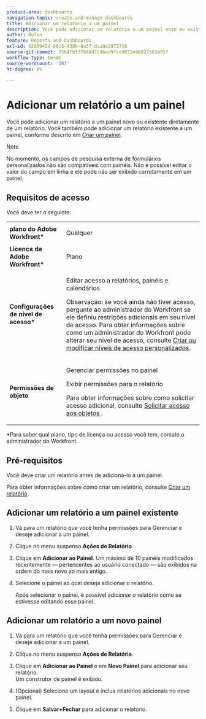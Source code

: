 ```yaml
---
product-area: dashboards
navigation-topic: create-and-manage-dashboards
title: Adicionar um relatório a um painel
description: Você pode adicionar um relatório a um painel novo ou existente diretamente de um relatório. Você também pode adicionar um relatório existente a um painel.
author: Nolan
feature: Reports and Dashboards
exl-id: 42d5945d-66c5-430b-8a37-dca9c2973716
source-git-commit: 0564fbf37b98d7c96ed9fccd832e96027562a85f
workflow-type: tm+mt
source-wordcount: '367'
ht-degree: 0%

---
```


# Adicionar um relatório a um painel

Você pode adicionar um relatório a um painel novo ou existente diretamente de um relatório. Você também pode adicionar um relatório existente a um painel, conforme descrito em [Criar um painel](../../../reports-and-dashboards/dashboards/creating-and-managing-dashboards/create-dashboard.md).

>[!NOTE]
>
>No momento, os campos de pesquisa externa de formulários personalizados não são compatíveis com painéis. Não é possível editar o valor do campo em linha e ele pode não ser exibido corretamente em um painel.

## Requisitos de acesso

Você deve ter o seguinte:

<table style="table-layout:auto"> 
 <col> 
 <col> 
 <tbody> 
  <tr> 
   <td role="rowheader"><strong>plano do Adobe Workfront*</strong></td> 
   <td> <p>Qualquer</p> </td> 
  </tr> 
  <tr> 
   <td role="rowheader"><strong>Licença da Adobe Workfront*</strong></td> 
   <td> <p>Plano </p> </td> 
  </tr> 
  <tr> 
   <td role="rowheader"><strong>Configurações de nível de acesso*</strong></td> 
   <td> <p>Editar acesso a relatórios, painéis e calendários</p> <p>Observação: se você ainda não tiver acesso, pergunte ao administrador do Workfront se ele definiu restrições adicionais em seu nível de acesso. Para obter informações sobre como um administrador do Workfront pode alterar seu nível de acesso, consulte <a href="../../../administration-and-setup/add-users/configure-and-grant-access/create-modify-access-levels.md" class="MCXref xref">Criar ou modificar níveis de acesso personalizados</a>.</p> </td> 
  </tr> 
  <tr> 
   <td role="rowheader"><strong>Permissões de objeto</strong></td> 
   <td> <p>Gerenciar permissões no painel</p> <p>Exibir permissões para o relatório</p> <p>Para obter informações sobre como solicitar acesso adicional, consulte <a href="../../../workfront-basics/grant-and-request-access-to-objects/request-access.md" class="MCXref xref">Solicitar acesso aos objetos </a>.</p> </td> 
  </tr> 
 </tbody> 
</table>

&#42;Para saber qual plano, tipo de licença ou acesso você tem, contate o administrador do Workfront.

## Pré-requisitos

Você deve criar um relatório antes de adicioná-lo a um painel.

Para obter informações sobre como criar um relatório, consulte [Criar um relatório](../../../reports-and-dashboards/reports/creating-and-managing-reports/create-report.md).

## Adicionar um relatório a um painel existente

1. Vá para um relatório que você tenha permissões para Gerenciar e deseje adicionar a um painel.
1. Clique no menu suspenso **Ações de Relatório**.
1. Clique em **Adicionar ao Painel**. Um máximo de 10 painéis modificados recentemente — pertencentes ao usuário conectado — são exibidos na ordem do mais novo ao mais antigo.
1. Selecione o painel ao qual deseja adicionar o relatório.

   Após selecionar o painel, é possível adicionar o relatório como se estivesse editando esse painel.

## Adicionar um relatório a um novo painel

1. Vá para um relatório que você tenha permissões para Gerenciar e deseje adicionar a um painel.
1. Clique no menu suspenso **Ações de Relatório**.
1. Clique em **Adicionar ao Painel** e em **Novo Painel** para adicionar seu relatório.\
   Um construtor de painel é exibido.

1. (Opcional) Selecione um layout e inclua relatórios adicionais no novo painel.
1. Clique em **Salvar+Fechar** para adicionar o relatório.
